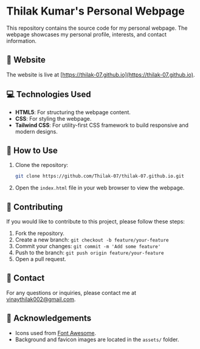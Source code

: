 # Thilak Kumar's Personal Webpage

This repository contains the source code for my personal webpage. The webpage showcases my personal profile, interests, and contact information.

## 📍 Website

The website is live at [https://thilak-07.github.io](https://thilak-07.github.io).

## 💻 Technologies Used

- **HTML5**: For structuring the webpage content.
- **CSS**: For styling the webpage.
- **Tailwind CSS**: For utility-first CSS framework to build responsive and modern designs.

## 🚀 How to Use

1. Clone the repository:

    ```bash
    git clone https://github.com/Thilak-07/thilak-07.github.io.git
    ```

2. Open the `index.html` file in your web browser to view the webpage.

## 🤝 Contributing

If you would like to contribute to this project, please follow these steps:

1. Fork the repository.
2. Create a new branch: `git checkout -b feature/your-feature`
3. Commit your changes: `git commit -m 'Add some feature'`
4. Push to the branch: `git push origin feature/your-feature`
5. Open a pull request.


## 📧 Contact

For any questions or inquiries, please contact me at [vinaythilak002@gmail.com](mailto:vinaythilak002@gmail.com).

## 🙏 Acknowledgements

- Icons used from [Font Awesome](https://fontawesome.com/).
- Background and favicon images are located in the `assets/` folder.